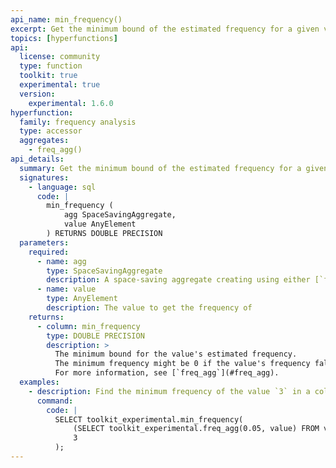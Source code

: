 ```yaml
---
api_name: min_frequency()
excerpt: Get the minimum bound of the estimated frequency for a given value in a space-saving aggregate
topics: [hyperfunctions]
api:
  license: community
  type: function
  toolkit: true
  experimental: true
  version:
    experimental: 1.6.0
hyperfunction:
  family: frequency analysis
  type: accessor
  aggregates:
    - freq_agg()
api_details:
  summary: Get the minimum bound of the estimated frequency for a given value in a space-saving aggregate
  signatures:
    - language: sql
      code: |
        min_frequency (
            agg SpaceSavingAggregate,
            value AnyElement
        ) RETURNS DOUBLE PRECISION
  parameters:
    required:
      - name: agg
        type: SpaceSavingAggregate
        description: A space-saving aggregate creating using either [`freq_agg`](#freq_agg) or [`topn_agg`](#topn_agg)
      - name: value
        type: AnyElement
        description: The value to get the frequency of
    returns:
      - column: min_frequency
        type: DOUBLE PRECISION
        description: >
          The minimum bound for the value's estimated frequency.
          The minimum frequency might be 0 if the value's frequency falls below the space-saving aggregate's cut-off threshold.
          For more information, see [`freq_agg`](#freq_agg).
  examples:
    - description: Find the minimum frequency of the value `3` in a column named `value` within the table `value_test`.
      command:
        code: |
          SELECT toolkit_experimental.min_frequency(
              (SELECT toolkit_experimental.freq_agg(0.05, value) FROM value_test),
              3
          );
---
```


